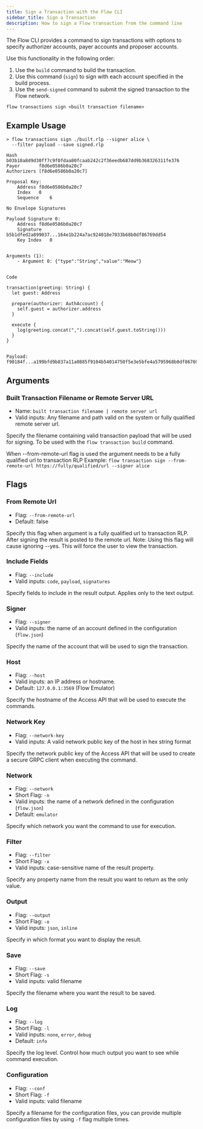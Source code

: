 ```yaml
---
title: Sign a Transaction with the Flow CLI
sidebar_title: Sign a Transaction
description: How to sign a Flow transaction from the command line
---
```


The Flow CLI provides a command to sign transactions with options to specify
authorizer accounts, payer accounts and proposer accounts.

Use this functionality in the following order:
1. Use the `build` command to build the transaction.
2. Use this command (`sign`) to sign with each account specified in the build process.
3. Use the `send-signed` command to submit the signed transaction to the Flow network.

```shell
flow transactions sign <built transaction filename>
```

## Example Usage

```shell
> flow transactions sign ./built.rlp --signer alice \
  --filter payload --save signed.rlp

Hash		b03b18a8d9d30ff7c9f0fdaa80fcaab242c2f36eedb687dd9b368326311fe376
Payer		f8d6e0586b0a20c7
Authorizers	[f8d6e0586b0a20c7]

Proposal Key:	
    Address	f8d6e0586b0a20c7
    Index	0
    Sequence	6

No Envelope Signatures

Payload Signature 0:
    Address	f8d6e0586b0a20c7
    Signature	b5b1dfed2a899037...164e1b224a7ac924018e7033b68b0df86769dd54
    Key Index	0


Arguments (1):
    - Argument 0: {"type":"String","value":"Meow"}


Code

transaction(greeting: String) {
  let guest: Address

  prepare(authorizer: AuthAccount) {
    self.guest = authorizer.address
  }

  execute {
    log(greeting.concat(",").concat(self.guest.toString()))
  }
}


Payload:
f90184f...a199bfd9b837a11a0885f9104b54014750f5e3e5bfe4a5795968b0df86769dd54c0
```

## Arguments

### Built Transaction Filename or Remote Server URL
- Name: `built transaction filename | remote server url`
- Valid inputs: Any filename and path valid on the system or fully qualified remote server url.

Specify the filename containing valid transaction payload that will be used for signing.
To be used with the `flow transaction build` command.

When --from-remote-url flag is used the argument needs to be a fully qualified url to transaction RLP
Example: `flow transaction sign --from-remote-url https://fully/qualified/url --signer alice`
## Flags

### From Remote Url
- Flag: `--from-remote-url`
- Default: false

Specify this flag when argument is a fully qualified url to transaction RLP. After signing the result is posted to the remote url. 
Note: Using this flag will cause ignoring --yes. This will force the user to view the transaction.
### Include Fields

- Flag: `--include`
- Valid inputs: `code`, `payload`, `signatures`

Specify fields to include in the result output. Applies only to the text output.

### Signer

- Flag: `--signer`
- Valid inputs: the name of an account defined in the configuration (`flow.json`)

Specify the name of the account that will be used to sign the transaction.

### Host
- Flag: `--host`
- Valid inputs: an IP address or hostname.
- Default: `127.0.0.1:3569` (Flow Emulator)

Specify the hostname of the Access API that will be
used to execute the commands.

### Network Key

- Flag: `--network-key`
- Valid inputs: A valid network public key of the host in hex string format

Specify the network public key of the Access API that will be
used to create a secure GRPC client when executing the command.

### Network

- Flag: `--network`
- Short Flag: `-n`
- Valid inputs: the name of a network defined in the configuration (`flow.json`)
- Default: `emulator`

Specify which network you want the command to use for execution.

### Filter

- Flag: `--filter`
- Short Flag: `-x`
- Valid inputs: case-sensitive name of the result property.

Specify any property name from the result you want to return as the only value.

### Output

- Flag: `--output`
- Short Flag: `-o`
- Valid inputs: `json`, `inline`

Specify in which format you want to display the result.

### Save

- Flag: `--save`
- Short Flag: `-s`
- Valid inputs: valid filename

Specify the filename where you want the result to be saved.

### Log

- Flag: `--log`
- Short Flag: `-l`
- Valid inputs: `none`, `error`, `debug`
- Default: `info`

Specify the log level. Control how much output you want to see while command execution.

### Configuration

- Flag: `--conf`
- Short Flag: `-f`
- Valid inputs: valid filename

Specify a filename for the configuration files, you can provide multiple configuration
files by using `-f` flag multiple times.
